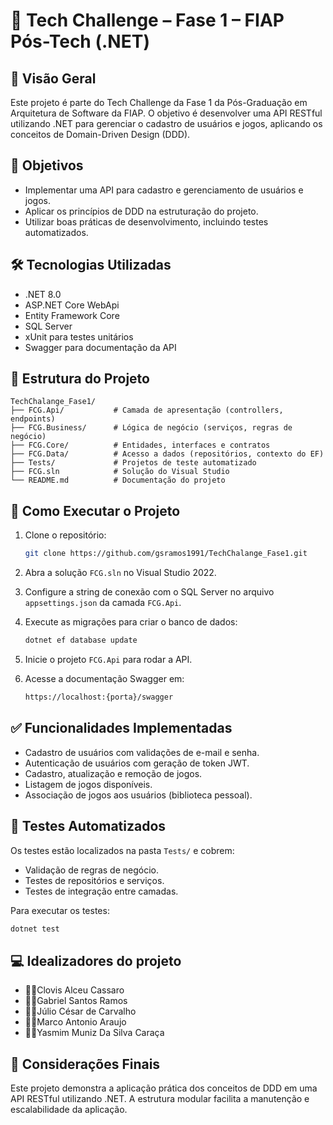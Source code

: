 # 📘 Tech Challenge – Fase 1 – FIAP Pós-Tech (.NET)

## 🧾 Visão Geral

Este projeto é parte do Tech Challenge da Fase 1 da Pós-Graduação em Arquitetura de Software da FIAP. O objetivo é desenvolver uma API RESTful utilizando .NET para gerenciar o cadastro de usuários e jogos, aplicando os conceitos de Domain-Driven Design (DDD).

## 🎯 Objetivos

- Implementar uma API para cadastro e gerenciamento de usuários e jogos.
- Aplicar os princípios de DDD na estruturação do projeto.
- Utilizar boas práticas de desenvolvimento, incluindo testes automatizados.

## 🛠️ Tecnologias Utilizadas

- .NET 8.0
- ASP.NET Core WebApi
- Entity Framework Core
- SQL Server
- xUnit para testes unitários
- Swagger para documentação da API

## 📁 Estrutura do Projeto

```
TechChalange_Fase1/
├── FCG.Api/           # Camada de apresentação (controllers, endpoints)
├── FCG.Business/      # Lógica de negócio (serviços, regras de negócio)
├── FCG.Core/          # Entidades, interfaces e contratos
├── FCG.Data/          # Acesso a dados (repositórios, contexto do EF)
├── Tests/             # Projetos de teste automatizado
├── FCG.sln            # Solução do Visual Studio
└── README.md          # Documentação do projeto
```

## 🚀 Como Executar o Projeto

1. Clone o repositório:

   ```bash
   git clone https://github.com/gsramos1991/TechChalange_Fase1.git
   ```

2. Abra a solução `FCG.sln` no Visual Studio 2022.

3. Configure a string de conexão com o SQL Server no arquivo `appsettings.json` da camada `FCG.Api`.

4. Execute as migrações para criar o banco de dados:

   ```bash
   dotnet ef database update
   ```

5. Inicie o projeto `FCG.Api` para rodar a API.

6. Acesse a documentação Swagger em:

   ```bash
   https://localhost:{porta}/swagger
   ```

## ✅ Funcionalidades Implementadas

- Cadastro de usuários com validações de e-mail e senha.
- Autenticação de usuários com geração de token JWT.
- Cadastro, atualização e remoção de jogos.
- Listagem de jogos disponíveis.
- Associação de jogos aos usuários (biblioteca pessoal).

## 🧪 Testes Automatizados

Os testes estão localizados na pasta `Tests/` e cobrem:

- Validação de regras de negócio.
- Testes de repositórios e serviços.
- Testes de integração entre camadas.

Para executar os testes:

```bash
dotnet test
```

## 💻 Idealizadores do projeto
- 👨‍💻Clovis Alceu Cassaro
- 👨‍💻Gabriel Santos Ramos
- 👨‍💻Júlio César de Carvalho
- 👨‍💻Marco Antonio Araujo
- 👩‍💻Yasmim Muniz Da Silva Caraça

## 📌 Considerações Finais

Este projeto demonstra a aplicação prática dos conceitos de DDD em uma API RESTful utilizando .NET. A estrutura modular facilita a manutenção e escalabilidade da aplicação.

